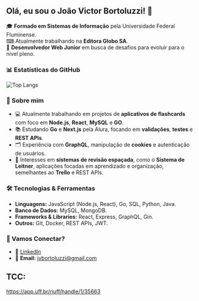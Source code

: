 ## Olá, eu sou o João Victor Bortoluzzi! 👋 

🎓 **Formado em Sistemas de Informação** pela Universidade Federal Fluminense.  
⌨  Atualmente trabalhando na **Editora Globo SA**.    
🎯 **Desenvolvedor Web Junior** em busca de desafios para evoluir para o nível pleno.  

### 📊 Estatísticas do GitHub
![Top Langs](https://github-readme-stats.vercel.app/api/top-langs/?username=Jvbrtzz&layout=compact&theme=radical)

### 🚀 Sobre mim
- 💻 Atualmente trabalhando em projetos de **aplicativos de flashcards** com foco em **Node.js**, **React**, **MySQL** e **GO**.
- 📚 Estudando **Go** e **Next.js** pela Alura, focando em **validações**, **testes** e **REST APIs**.
- 🗂️ Experiência com **GraphQL**, manipulação de **cookies** e autenticação de usuários.
- 🎯 Interesses em **sistemas de revisão espaçada**, como o **Sistema de Leitner**, aplicações focadas em aprendizado e organização, semelhantes ao **Trello** e REST APIs.

### 🛠️ Tecnologias & Ferramentas
- **Linguagens:** JavaScript (Node.js, React), Go, SQL, Python, Java.
- **Banco de Dados:** MySQL, MongoDB.
- **Frameworks & Libraries:** React, Express, GraphQL, Gin.
- **Outros:** Git, Docker, REST APIs, JWT.

### 🤝 Vamos Conectar?
- 💼 [LinkedIn](https://www.linkedin.com/in/joão-victor-bortoluzzi-da-silva-31397b218/)
- 📧 **Email:** jvbortoluzzi@gmail.com

## TCC:
https://app.uff.br/riuff/handle/1/35663

